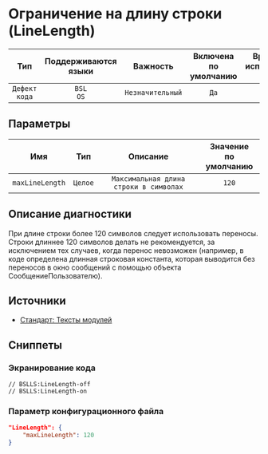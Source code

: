 # Ограничение на длину строки (LineLength)

|      Тип      |    Поддерживаются<br>языки    |     Важность     |    Включена<br>по умолчанию    |    Время на<br>исправление (мин)    |               Теги                |
|:-------------:|:-----------------------------:|:----------------:|:------------------------------:|:-----------------------------------:|:---------------------------------:|
| `Дефект кода` |         `BSL`<br>`OS`         | `Незначительный` |              `Да`              |                 `1`                 |    `standard`<br>`badpractice`    |

## Параметры


|       Имя       |   Тип   |                Описание                |    Значение<br>по умолчанию    |
|:---------------:|:-------:|:--------------------------------------:|:------------------------------:|
| `maxLineLength` | `Целое` | `Максимальная длина строки в символах` |             `120`              |
<!-- Блоки выше заполняются автоматически, не трогать -->
## Описание диагностики

При длине строки более 120 символов следует использовать переносы. Строки длиннее 120 символов делать не рекомендуется, за исключением тех случаев, когда перенос невозможен (например, в коде определена длинная строковая константа, которая выводится без переносов в окно сообщений с помощью объекта СообщениеПользователю).

## Источники

* [Стандарт: Тексты модулей](https://its.1c.ru/db/v8std#content:456:hdoc)

## Сниппеты

<!-- Блоки ниже заполняются автоматически, не трогать -->
### Экранирование кода

```bsl
// BSLLS:LineLength-off
// BSLLS:LineLength-on
```

### Параметр конфигурационного файла

```json
"LineLength": {
    "maxLineLength": 120
}
```
